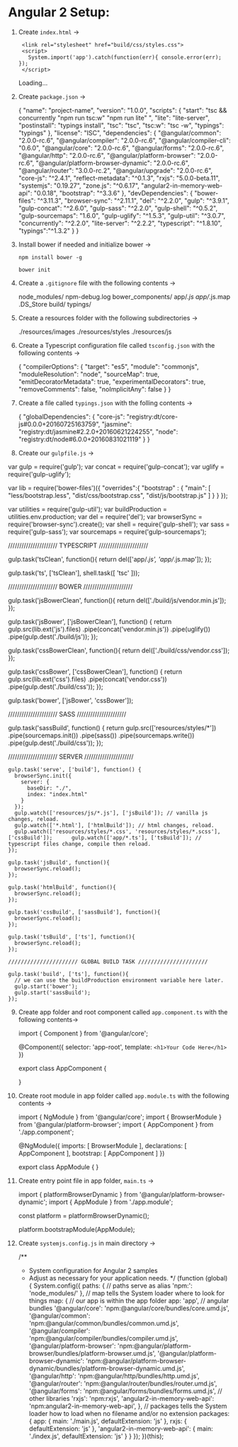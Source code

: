 # Angular 2 Setup:

1. Create `index.html` ->

     <html>
      <head>
        <title><!--YOUR PROJECT NAME--></title>
        <meta charset="UTF-8">
        <meta name="viewport" content="width=device-width, initial-scale=1">
        <script src="build/js/vendor.min.js"></script>
        <link rel="stylesheet" href="build/css/vendor.css">
        <!-- 1. Load libraries -->
         <!-- Polyfill(s) for older browsers -->
        <script src="node_modules/core-js/client/shim.min.js"></script>
        <script src="node_modules/zone.js/dist/zone.js"></script>
        <script src="node_modules/reflect-metadata/Reflect.js"></script>
        <script src="node_modules/systemjs/dist/system.src.js"></script>
        <!-- 2. Configure SystemJS -->
        <script src="systemjs.config.js"></script>

        <link rel="stylesheet" href="build/css/styles.css">
        <script>
          System.import('app').catch(function(err){ console.error(err); });
        </script>
      </head>
      <!-- 3. Display the application -->
      <body>
        <app-root>Loading...</app-root>
      </body>
    </html>
    


2. Create `package.json` ->

    
    {
      "name": "project-name",
      "version": "1.0.0",
      "scripts": {
        "start": "tsc && concurrently \"npm run tsc:w\" \"npm run lite\" ",
        "lite": "lite-server",
        "postinstall": "typings install",
        "tsc": "tsc",
        "tsc:w": "tsc -w",
        "typings": "typings"
      },
      "license": "ISC",
      "dependencies": {
        "@angular/common": "2.0.0-rc.6",
        "@angular/compiler": "2.0.0-rc.6",
        "@angular/compiler-cli": "0.6.0",
        "@angular/core": "2.0.0-rc.6",
        "@angular/forms": "2.0.0-rc.6",
        "@angular/http": "2.0.0-rc.6",
        "@angular/platform-browser": "2.0.0-rc.6",
        "@angular/platform-browser-dynamic": "2.0.0-rc.6",
        "@angular/router": "3.0.0-rc.2",
        "@angular/upgrade": "2.0.0-rc.6",
        "core-js": "^2.4.1",
        "reflect-metadata": "^0.1.3",
        "rxjs": "5.0.0-beta.11",
        "systemjs": "0.19.27",
        "zone.js": "^0.6.17",
        "angular2-in-memory-web-api": "0.0.18",
        "bootstrap": "^3.3.6"
      },
      "devDependencies": {
        "bower-files": "^3.11.3",
        "browser-sync": "^2.11.1",
        "del": "^2.2.0",
        "gulp": "^3.9.1",
        "gulp-concat": "^2.6.0",
        "gulp-sass": "^2.2.0",
        "gulp-shell": "^0.5.2",
        "gulp-sourcemaps": "1.6.0",
        "gulp-uglify": "^1.5.3",
        "gulp-util": "^3.0.7",
        "concurrently": "^2.2.0",
        "lite-server": "^2.2.2",
        "typescript": "^1.8.10",
        "typings":"^1.3.2"
      }
    }
    


3. Install bower if needed and initialize bower ->

    `npm install bower -g`

    `bower init`


4. Create a `.gitignore` file with the following contents ->

    
    node_modules/
    npm-debug.log
    bower_components/
    app/*.js
    app/*.js.map
    .DS_Store
    build/
    typings/
    


5. Create a resources folder with the following subdirectories ->

    
    ./resources/images
    ./resources/styles
    ./resources/js
    


6. Create a Typescript configuration file called `tsconfig.json` with the following contents ->

    
    {
      "compilerOptions": {
        "target": "es5",
        "module": "commonjs",
        "moduleResolution": "node",
        "sourceMap": true,
        "emitDecoratorMetadata": true,
        "experimentalDecorators": true,
        "removeComments": false,
        "noImplicitAny": false
      }
    }
    


7. Create a file called `typings.json` with the folling contents ->


    {
      "globalDependencies": {
        "core-js": "registry:dt/core-js#0.0.0+20160725163759",
        "jasmine": "registry:dt/jasmine#2.2.0+20160621224255",
        "node": "registry:dt/node#6.0.0+20160831021119"
      }
    }



8. Create our `gulpfile.js` ->


var gulp = require('gulp');
var concat = require('gulp-concat');
var uglify = require('gulp-uglify');

var lib = require('bower-files')({
  "overrides":{
    "bootstrap" : {
      "main": [
        "less/bootstrap.less",
        "dist/css/bootstrap.css",
        "dist/js/bootstrap.js"
      ]
    }
  }
});

var utilities = require('gulp-util');
var buildProduction = utilities.env.production;
var del = require('del');
var browserSync = require('browser-sync').create();
var shell = require('gulp-shell');
var sass = require('gulp-sass');
var sourcemaps = require('gulp-sourcemaps');

////////////////////// TYPESCRIPT //////////////////////


gulp.task('tsClean', function(){
  return del(['app/*.js', 'app/*.js.map']);
});

gulp.task('ts', ['tsClean'], shell.task([
  'tsc'
]));

////////////////////// BOWER //////////////////////


gulp.task('jsBowerClean', function(){
  return del(['./build/js/vendor.min.js']);
});

gulp.task('jsBower', ['jsBowerClean'], function() {
  return gulp.src(lib.ext('js').files)
    .pipe(concat('vendor.min.js'))
    .pipe(uglify())
    .pipe(gulp.dest('./build/js'));
});

gulp.task('cssBowerClean', function(){
  return del(['./build/css/vendor.css']);
});

gulp.task('cssBower', ['cssBowerClean'], function() {
  return gulp.src(lib.ext('css').files)
    .pipe(concat('vendor.css'))
    .pipe(gulp.dest('./build/css'));
});

gulp.task('bower', ['jsBower', 'cssBower']);

////////////////////// SASS //////////////////////

gulp.task('sassBuild', function() {
  return gulp.src(['resources/styles/*'])
    .pipe(sourcemaps.init()) 
    .pipe(sass())
    .pipe(sourcemaps.write())
    .pipe(gulp.dest('./build/css'));
});

////////////////////// SERVER //////////////////////


    gulp.task('serve', ['build'], function() {
      browserSync.init({
        server: {
          baseDir: "./",
          index: "index.html"
        }
      });
      gulp.watch(['resources/js/*.js'], ['jsBuild']); // vanilla js changes, reload.
      gulp.watch(['*.html'], ['htmlBuild']); // html changes, reload.
      gulp.watch(['resources/styles/*.css', 'resources/styles/*.scss'], ['cssBuild']);      gulp.watch(['app/*.ts'], ['tsBuild']); // typescript files change, compile then reload.
    });

    gulp.task('jsBuild', function(){
      browserSync.reload();
    });

    gulp.task('htmlBuild', function(){
      browserSync.reload();
    });

    gulp.task('cssBuild', ['sassBuild'], function(){
      browserSync.reload();
    });

    gulp.task('tsBuild', ['ts'], function(){
      browserSync.reload();
    });

    ////////////////////// GLOBAL BUILD TASK //////////////////////

    gulp.task('build', ['ts'], function(){
      // we can use the buildProduction environment variable here later.
      gulp.start('bower');
      gulp.start('sassBuild');
    });
    


9. Create app folder and root component called `app.component.ts` with the following contents->

    
    import { Component } from '@angular/core';

    @Component({
      selector: 'app-root',
      template: `
        <h1>Your Code Here</h1>
      `
    })

    export class AppComponent {

    }




10. Create root module in app folder called `app.module.ts` with the following contents ->

    
    import { NgModule }      from '@angular/core';
    import { BrowserModule } from '@angular/platform-browser';
    import { AppComponent }   from './app.component';

    @NgModule({
      imports: [ BrowserModule ],
      declarations: [ AppComponent ],
      bootstrap:    [ AppComponent ]
    })

    export class AppModule { }
    


11. Create entry point file in app folder, `main.ts` ->

    
    import { platformBrowserDynamic } from '@angular/platform-browser-dynamic';
    import { AppModule } from './app.module';

    const platform = platformBrowserDynamic();

    platform.bootstrapModule(AppModule);
    


12. Create `systemjs.config.js` in main directory ->

    
    /**
     * System configuration for Angular 2 samples
     * Adjust as necessary for your application needs.
     */
    (function (global) {
      System.config({
        paths: {
          // paths serve as alias
          'npm:': 'node_modules/'
        },
        // map tells the System loader where to look for things
        map: {
          // our app is within the app folder
          app: 'app',
          // angular bundles
          '@angular/core': 'npm:@angular/core/bundles/core.umd.js',
          '@angular/common': 'npm:@angular/common/bundles/common.umd.js',
          '@angular/compiler': 'npm:@angular/compiler/bundles/compiler.umd.js',
          '@angular/platform-browser': 'npm:@angular/platform-browser/bundles/platform-browser.umd.js',
          '@angular/platform-browser-dynamic': 'npm:@angular/platform-browser-dynamic/bundles/platform-browser-dynamic.umd.js',
          '@angular/http': 'npm:@angular/http/bundles/http.umd.js',
          '@angular/router': 'npm:@angular/router/bundles/router.umd.js',
          '@angular/forms': 'npm:@angular/forms/bundles/forms.umd.js',
          // other libraries
          'rxjs':                       'npm:rxjs',
          'angular2-in-memory-web-api': 'npm:angular2-in-memory-web-api',
        },
        // packages tells the System loader how to load when no filename and/or no extension
        packages: {
          app: {
            main: './main.js',
            defaultExtension: 'js'
          },
          rxjs: {
            defaultExtension: 'js'
          },
          'angular2-in-memory-web-api': {
            main: './index.js',
            defaultExtension: 'js'
          }
        }
      });
    })(this);

